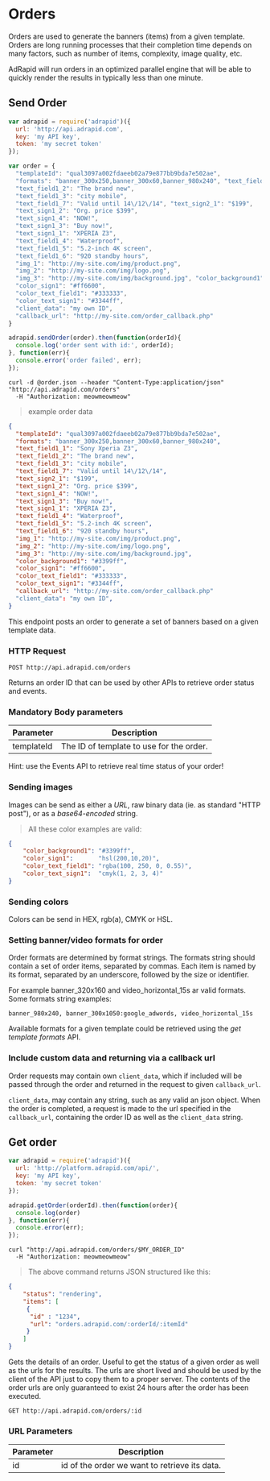 # Orders

Orders are used to generate the banners (items) from a given template. Orders are long
running processes that their completion time depends on many factors, such as number
of items, complexity, image quality, etc.

AdRapid will run orders in an optimized parallel engine that will be able to quickly render the
results in typically less than one minute.

## Send Order

```javascript
var adrapid = require('adrapid')({
  url: 'http://api.adrapid.com',
  key: 'my API key',
  token: 'my secret token'
});

var order = {
  "templateId": "qual3097a002fdaeeb02a79e877bb9bda7e502ae",
  "formats": "banner_300x250,banner_300x60,banner_980x240", "text_field1_1": "Sony Xperia Z3",
  "text_field1_2": "The brand new",
  "text_field1_3": "city mobile",
  "text_field1_7": "Valid until 14\/12\/14", "text_sign2_1": "$199",
  "text_sign1_2": "Org. price $399",
  "text_sign1_4": "NOW!",
  "text_sign1_3": "Buy now!",
  "text_sign1_1": "XPERIA Z3",
  "text_field1_4": "Waterproof",
  "text_field1_5": "5.2-inch 4K screen",
  "text_field1_6": "920 standby hours",
  "img_1": "http://my-site.com/img/product.png",
  "img_2": "http://my-site.com/img/logo.png",
  "img_3": "http://my-site.com/img/background.jpg", "color_background1": "#3399ff",
  "color_sign1": "#ff6600",
  "color_text_field1": "#333333",
  "color_text_sign1": "#3344ff",
  "client_data": "my own ID",
  "callback_url": "http://my-site.com/order_callback.php"
}

adrapid.sendOrder(order).then(function(orderId){
  console.log('order sent with id:', orderId);
}, function(err){
  console.error('order failed', err);
});
```

```shell
curl -d @order.json --header "Content-Type:application/json" "http://api.adrapid.com/orders"
  -H "Authorization: meowmeowmeow"
```

> example order data

```json
{
  "templateId": "qual3097a002fdaeeb02a79e877bb9bda7e502ae",
  "formats": "banner_300x250,banner_300x60,banner_980x240", 
  "text_field1_1": "Sony Xperia Z3",
  "text_field1_2": "The brand new",
  "text_field1_3": "city mobile",
  "text_field1_7": "Valid until 14\/12\/14", 
  "text_sign2_1": "$199",
  "text_sign1_2": "Org. price $399",
  "text_sign1_4": "NOW!",
  "text_sign1_3": "Buy now!",
  "text_sign1_1": "XPERIA Z3",
  "text_field1_4": "Waterproof",
  "text_field1_5": "5.2-inch 4K screen",
  "text_field1_6": "920 standby hours",
  "img_1": "http://my-site.com/img/product.png",
  "img_2": "http://my-site.com/img/logo.png",
  "img_3": "http://my-site.com/img/background.jpg",
  "color_background1": "#3399ff",
  "color_sign1": "#ff6600",
  "color_text_field1": "#333333",
  "color_text_sign1": "#3344ff",
  "callback_url": "http://my-site.com/order_callback.php"
  "client_data": "my own ID",
}
```

This endpoint posts an order to generate a set of banners based on a given template data.

### HTTP Request

`POST http://api.adrapid.com/orders`

Returns an order ID that can be used by other APIs to retrieve order status and events.


### Mandatory Body parameters

Parameter | Description
--------- | -----------
templateId | The ID of template to use for the order.

<aside class="success">
Hint: use the Events API to retrieve real time status of your order!
</aside>

### Sending images

Images can be send as either a *URL*, raw binary data (ie. as standard "HTTP post"), or as a *base64-encoded* string.

> All these color examples are valid:

```json
{
    "color_background1": "#3399ff",
    "color_sign1":       "hsl(200,10,20)",
    "color_text_field1": "rgba(100, 250, 0, 0.55)",
    "color_text_sign1":  "cmyk(1, 2, 3, 4)"
}
```
### Sending colors

Colors can be send in HEX, rgb(a), CMYK or HSL.


### Setting banner/video formats for order

Order formats are determined by format strings. The formats string should contain a set of
order items, separated by commas. Each item is named by its format, separated by an underscore,
followed by the size or identifier.

For example banner_320x160 and video_horizontal_15s ar valid formats. Some formats string examples:

`banner_980x240, banner_300x1050:google_adwords, video_horizontal_15s`

Available formats for a given template could be retrieved using the *get template formats* API.

### Include custom data and returning via a callback url

Order requests may contain own `client_data`, which if included will be passed through
the order and returned in the request to given `callback_url`.

`client_data`, may contain any string, such as any valid an json object. When the order is completed,
a request is made to the url specified in the `callback_url`, containing the order ID as well as
the `client_data` string.

## Get order

```javascript
var adrapid = require('adrapid')({
  url: 'http://platform.adrapid.com/api/',
  key: 'my API key',
  token: 'my secret token'
});

adrapid.getOrder(orderId).then(function(order){
  console.log(order)
}, function(err){
  console.error(err);
});
```

```shell
curl "http://api.adrapid.com/orders/$MY_ORDER_ID"
  -H "Authorization: meowmeowmeow"
```

> The above command returns JSON structured like this:

```json
{
    "status": "rendering",
    "items": [
     {
      "id" : "1234",
      "url": "orders.adrapid.com/:orderId/:itemId"
     }
    ]
}
```

Gets the details of an order. Useful to get the status of a given order as well
as the urls for the results. The urls are short lived and should be used by the
client of the API just to copy them to a proper server. The contents of the order
urls are only guaranteed to exist 24 hours after the order has been executed.

`GET http://api.adrapid.com/orders/:id`

### URL Parameters

Parameter |  Description
--------- | -------------
id        | id of the order we want to retrieve its data.

